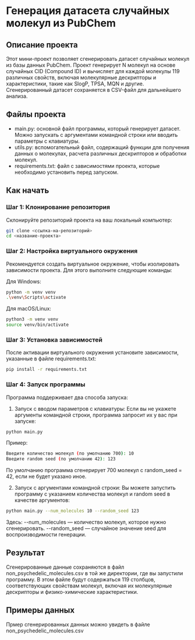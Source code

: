 # Генерация датасета случайных молекул из PubChem

## Описание проекта

Этот мини-проект позволяет сгенерировать датасет случайных молекул из базы данных PubChem. Проект генерирует N молекул на основе случайных CID (Compound ID) и вычисляет для каждой молекулы 119 различных свойств, включая молекулярные дескрипторы и характеристики, такие как SlogP, TPSA, MQN и другие. Сгенерированный датасет сохраняется в CSV-файл для дальнейшего анализа.

## Файлы проекта

- main.py: основной файл программы, который генерирует датасет. Можно запускать с аргументами командной строки или вводить параметры с клавиатуры.
- utils.py: вспомогательный файл, содержащий функции для получения данных о молекулах, расчета различных дескрипторов и обработки молекул.
- requirements.txt: файл с зависимостями проекта, которые необходимо установить перед запуском.

## Как начать

### Шаг 1: Клонирование репозитория

Склонируйте репозиторий проекта на ваш локальный компьютер:

```bash
git clone <ссылка-на-репозиторий>
cd <название-проекта>
```

### Шаг 2: Настройка виртуального окружения

Рекомендуется создать виртуальное окружение, чтобы изолировать зависимости проекта. Для этого выполните следующие команды:

Для Windows:
```bash
python -m venv venv
.\venv\Scripts\activate
```

Для macOS/Linux:
```bash
python3 -m venv venv
source venv/bin/activate
```

### Шаг 3: Установка зависимостей

После активации виртуального окружения установите зависимости, указанные в файле requirements.txt:

```bash
pip install -r requirements.txt
```

### Шаг 4: Запуск программы

Программа поддерживает два способа запуска:

1. Запуск с вводом параметров с клавиатуры:
Если вы не укажете аргументы командной строки, программа запросит их у вас при запуске:

```bash
python main.py
```

Пример:
```bash
Введите количество молекул (по умолчанию 700): 10
Введите random seed (по умолчанию 42): 123
```

По умолчанию программа сгенерирует 700 молекул с random_seed = 42, если не будет указано иное.

2. Запуск с аргументами командной строки:
Вы можете запустить программу с указанием количества молекул и random seed в качестве аргументов:

```bash
python main.py --num_molecules 10 --random_seed 123
```

Здесь:
--num_molecules — количество молекул, которое нужно сгенерировать.
--random_seed — случайное значение seed для воспроизводимости генерации.

## Результат

Сгенерированные данные сохраняются в файл non_psychedelic_molecules.csv в той же директории, где вы запустили программу. В этом файле будут содержаться 119 столбцов, соответствующих свойствам молекул, включая их молекулярные дескрипторы и физико-химические характеристики.

## Примеры данных

Прмер сгенерированных данных можно увидеть в файле non_psychedelic_molecules.csv


